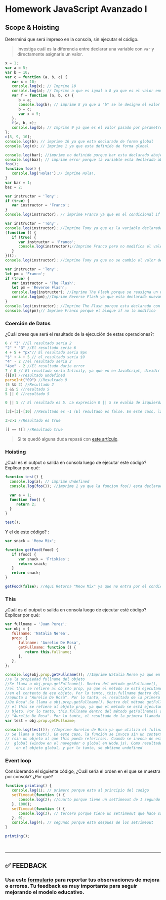 # Homework JavaScript Avanzado I

## Scope & Hoisting

Determiná que será impreso en la consola, sin ejecutar el código.

> Investiga cuál es la diferencia entre declarar una variable con `var` y directamente asignarle un valor.

```javascript
x = 1; 
var a = 5;
var b = 10;
var c = function (a, b, c) {
   var x = 10;
   console.log(x); // Imprime 10
   console.log(a); // Imprime a que es igual a 8 ya que es el valor enviado por parametro
   var f = function (a, b, c) {
      b = a;
      console.log(b); // imprime 8 ya que a "b" se le designo el valor de "a"
      b = c;
      var x = 5;
   };
   f(a, b, c);
   console.log(b); // Imprime 9 ya que es el valor pasado por parametro
};
c(8, 9, 10);
console.log(b); // imprime 10 ya que esta declarado de forma global
console.log(x); // Imprime 1 ya que esta definido de forma global
```

```javascript
console.log(bar); //imprime no definido porque bar esta declarado abajo y el console.log no es hoisting
console.log(baz); // imprime error porque la variable esta declarado abajo
foo();
function foo() {
   console.log('Hola!');// imprime Hola!.
}
var bar = 1;
baz = 2;
```

```javascript
var instructor = 'Tony';
if (true) {
   var instructor = 'Franco';
}
console.log(instructor); // imprime Franco ya que en el condicional if cambia la variable
```

```javascript
var instructor = 'Tony';
console.log(instructor); //Imprime Tony ya que es la variable declarada arriba.
(function () {
   if (true) {
      var instructor = 'Franco';
      console.log(instructor);//Imprime Franco pero no modifica el valor del instructor ya que esta declarado de nuevo el instructor de forma local.
   }
})();
console.log(instructor); //imprime Tony ya que no se cambio el valor de instructor.
```

```javascript
var instructor = 'Tony'; 
let pm = 'Franco';
if (true) {
   var instructor = 'The Flash';
   let pm = 'Reverse Flash';
   console.log(instructor); //Imprime The Flash porque se reasigna un nuevo valor a la variable
   console.log(pm);//Imprime Reverse Flash ya que esta declarada nuevamente de manera local
}
console.log(instructor); //Imprime The Flash porque esta declarado con var y afecta al ambito global
console.log(pm);// Imprime Franco porque el bloque if no lo modifico
```

### Coerción de Datos

¿Cuál crees que será el resultado de la ejecución de estas operaciones?:

```javascript
6 / "3" //El resultado seria 2
"2" * "3" //El resultado seria 6
4 + 5 + "px"// El resultado seria 9px
"$" + 4 + 5 // el resultado seria $9
"4" - 2 //el resultado seria 2
"4px" - 2 //El resultado daria error
7 / 0 // El resultado sería Infinity, ya que en en JavaScript, dividir cualquier número por 0 da eso
{}[0] //resultado undefined
parseInt("09") //Resultado 9
(5 && 2) //Resultado 2 
2 && 5 //resultado 5
5 || 0 //resultado 5

0 || 5 // El resultado es 5. La expresión 0 || 5 se evalúa de izquierda a derecha y devuelve el valor del primer operando evaluado que se evalúa como verdadero, en este caso, 5.

[3]+[3]-[10] //Resultado es -1 (El resultado es false. En este caso, la expresión 3>2 se evalúa como true y luego se compara true>1, que se evalúa como false. Por lo tanto, el resultado final es false. corregido chat GPT)

3>2>1 //Resultado es true

[] == ![] //Resultado true
```

> Si te quedó alguna duda repasá con [este artículo](http://javascript.info/tutorial/object-conversion).

### Hoisting

¿Cuál es el output o salida en consola luego de ejecutar este código? Explicar por qué:

```javascript
function test() {
  console.log(a); // imprime Undefined
  console.log(foo()); //imprime 2 ya que la funcion foo() esta declarada con fuction

  var a = 1;
  function foo() {
     return 2;
  }
}

test();
```

Y el de este código? :

```javascript
var snack = 'Meow Mix';

function getFood(food) {
   if (food) {
      var snack = 'Friskies';
      return snack;
   }
   return snack;
}

getFood(false); //Aqui Retorna "Meow Mix" ya que no entra por el condicional If entonces no se cumple la nueva asignacion a la variable Snack
```

### This

¿Cuál es el output o salida en consola luego de ejecutar esté código? Explicar por qué:

```javascript
var fullname = 'Juan Perez';
var obj = {
   fullname: 'Natalia Nerea',
   prop: {
      fullname: 'Aurelio De Rosa',
      getFullname: function () {
         return this.fullname;
      },
   },
};

console.log(obj.prop.getFullname()); //Imprime Natalia Nerea ya que en el this apunta a la propiedad fullname del objeto
//a la propiedad fullname del objeto
//Se llama a obj.prop.getFullname(). Dentro del método getFullname(), 
//el this se refiere al objeto prop, ya que el método se está ejecutando 
//en el contexto de ese objeto. Por lo tanto, this.fullname dentro del método getFullname() 
//apunta a "Aurelio De Rosa". Por lo tanto, el resultado de la primera llamada es "Aurelio 
//De Rosa".Se llama a obj.prop.getFullname(). Dentro del método getFullname(), 
// el this se refiere al objeto prop, ya que el método se está ejecutando en el contexto de ese o
// bjeto. Por lo tanto, this.fullname dentro del método getFullname() apunta a 
// "Aurelio De Rosa". Por lo tanto, el resultado de la primera llamada es "Aurelio De Rosa".
var test = obj.prop.getFullname;

console.log(test()); //Imprime Aurelio de Rosa ya que utiliza el fullname declarado en la propiedad de prop
// Se llama a test(). En este caso, la función se invoca sin un contexto específico 
// (sin un objeto al que this pueda referirse). Cuando se invoca de esta manera, this apunta al objeto
//  global (window en el navegador o global en Node.js). Como resultado, this.fullname no está definido
//   en el objeto global, y por lo tanto, se obtiene undefined
```

### Event loop

Considerando el siguiente código, ¿Cuál sería el orden en el que se muestra por consola? ¿Por qué?

```javascript
function printing() {
   console.log(1); // primero porque esta al principio del codigo
   setTimeout(function () {
      console.log(2); //cuarto porque tiene un setTimeout de 1 segundo
   }, 1000);
   setTimeout(function () {
      console.log(3); // tercero porque tiene un setTimeout que hace saltar al siguiente 
   }, 0);
   console.log(4); // segundo porque esta despues de los setTimeout
}

printing();
```

</br >

---

## **✅ FEEDBACK**

### Usa este [**formulario**](https://docs.google.com/forms/d/e/1FAIpQLSe1MybH_Y-xcp1RP0jKPLndLdJYg8cwyHkSb9MwSrEjoxyzWg/viewform) para reportar tus observaciones de mejora o errores. Tu feedback es muy importante para seguir mejorando el modelo educativo.
